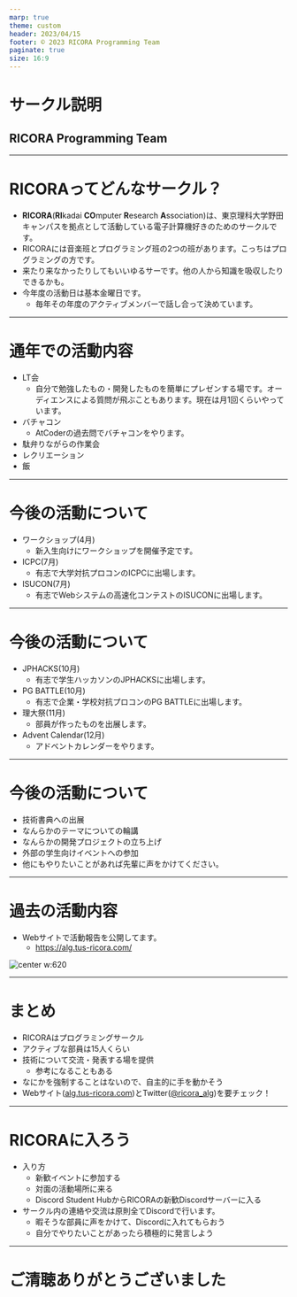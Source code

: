 ```yaml
---
marp: true
theme: custom
header: 2023/04/15
footer: © 2023 RICORA Programming Team
paginate: true
size: 16:9
---
```

<!--_class: top-->

# サークル説明

## RICORA Programming Team

---
<!--_class: normal-->

# RICORAってどんなサークル？

- **RICORA**(**RI**kadai **CO**mputer **R**esearch **A**ssociation)は、東京理科大学野田キャンパスを拠点として活動している電子計算機好きのためのサークルです。
- RICORAには音楽班とプログラミング班の2つの班があります。こっちはプログラミングの方です。
- 来たり来なかったりしてもいいゆるサーです。他の人から知識を吸収したりできるかも。
- 今年度の活動日は基本金曜日です。
  - 毎年その年度のアクティブメンバーで話し合って決めています。

---
<!--_class: normal-->

# 通年での活動内容

- LT会
  - 自分で勉強したもの・開発したものを簡単にプレゼンする場です。オーディエンスによる質問が飛ぶこともあります。現在は月1回くらいやっています。
- バチャコン
  - AtCoderの過去問でバチャコンをやります。
- 駄弁りながらの作業会
- レクリエーション
- 飯


---
<!--_class: normal-->

# 今後の活動について

- ワークショップ(4月)
  - 新入生向けにワークショップを開催予定です。
- ICPC(7月)
  - 有志で大学対抗プロコンのICPCに出場します。
- ISUCON(7月)
  - 有志でWebシステムの高速化コンテストのISUCONに出場します。

---
<!--_class: normal-->

# 今後の活動について

- JPHACKS(10月)
  - 有志で学生ハッカソンのJPHACKSに出場します。
- PG BATTLE(10月)
  - 有志で企業・学校対抗プロコンのPG BATTLEに出場します。
- 理大祭(11月)
  - 部員が作ったものを出展します。
- Advent Calendar(12月)
  - アドベントカレンダーをやります。
---
<!--_class: normal-->

# 今後の活動について

- 技術書典への出展
- なんらかのテーマについての輪講
- なんらかの開発プロジェクトの立ち上げ
- 外部の学生向けイベントへの参加
- 他にもやりたいことがあれば先輩に声をかけてください。

---
<!--_class: normal-->

# 過去の活動内容

- Webサイトで活動報告を公開してます。
  - https://alg.tus-ricora.com/

![center w:620](https://user-images.githubusercontent.com/52315048/236430554-007d83c5-e533-4f87-ad37-5646c5af2ccf.png)

---
<!--_class: normal-->

# まとめ

- RICORAはプログラミングサークル
- アクティブな部員は15人くらい
- 技術について交流・発表する場を提供
  - 参考になることもある
- なにかを強制することはないので、自主的に手を動かそう
- Webサイト([alg.tus-ricora.com](https://alg.tus-ricora.com/))とTwitter([@ricora_alg](https://twitter.com/ricora_alg))を要チェック！

---
<!--_class: normal-->

# RICORAに入ろう

- 入り方
  - 新歓イベントに参加する
  - 対面の活動場所に来る
  - Discord Student HubからRICORAの新歓Discordサーバーに入る
- サークル内の連絡や交流は原則全てDiscordで行います。
  - 暇そうな部員に声をかけて、Discordに入れてもらおう
  - 自分でやりたいことがあったら積極的に発言しよう

---
<!--_class: final-->

# ご清聴ありがとうございました
